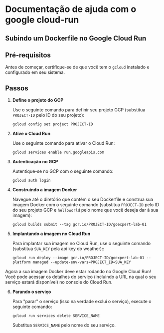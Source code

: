 # Documentação de ajuda com o google cloud-run

## Subindo um Dockerfile no Google Cloud Run

## Pré-requisitos
Antes de começar, certifique-se de que você tem o `gcloud` instalado e configurado em seu sistema.

## Passos

1. **Define o projeto do GCP**

   Use o seguinte comando para definir seu projeto GCP (substitua `PROJECT-ID` pelo ID do seu projeto):

    ```shell
    gcloud config set project PROJECT-ID
    ```

2. **Ative o Cloud Run**

   Use o seguinte comando para ativar o Cloud Run:

    ```shell
    gcloud services enable run.googleapis.com
    ```

3. **Autenticação no GCP**

   Autentique-se no GCP com o seguinte comando:

    ```shell
    gcloud auth login
    ```

4. **Construindo a imagem Docker**

   Navegue até o diretório que contém o seu Dockerfile e construa sua imagem Docker com o seguinte comando (substitua `PROJECT-ID` pelo ID do seu projeto GCP e `helloworld` pelo nome que você deseja dar à sua imagem):

    ```shell
    gcloud builds submit --tag gcr.io/PROJECT-ID/goexpert-lab-01
    ```

5. **Implantando a imagem no Cloud Run**

   Para implantar sua imagem no Cloud Run, use o seguinte comando (substitua `SUA_KEY` pela api key do weather)::

    ```shell
    gcloud run deploy --image gcr.io/PROJECT-ID/goexpert-lab-01 --platform managed --update-env-vars=PROJECT_ID=SUA_KEY
    ```

Agora a sua imagem Docker deve estar rodando no Google Cloud Run! Você pode acessar os detalhes do serviço (incluindo a URL na qual o seu serviço estará disponível) no console do Cloud Run.

6. **Parando o serviço**

   Para "parar" o serviço (isso na verdade exclui o serviço), execute o seguinte comando:

    ```shell
    gcloud run services delete SERVICE_NAME
    ```

   Substitua `SERVICE_NAME` pelo nome do seu serviço.